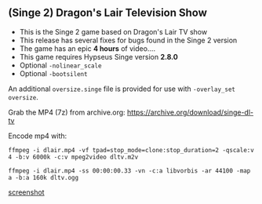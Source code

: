 ## (Singe 2) Dragon's Lair Television Show

* This is the Singe 2 game based on Dragon's Lair TV show
* This release has several fixes for bugs found in the Singe 2 version
* The game has an epic **4 hours** of video....
* This game requires Hypseus Singe version **2.8.0**
* Optional `-nolinear_scale`
* Optional `-bootsilent`

An additional `oversize.singe` file is provided for use with `-overlay_set oversize`.

Grab the MP4 (7z) from archive.org: https://archive.org/download/singe-dl-tv

Encode mp4 with:

    ffmpeg -i dlair.mp4 -vf tpad=stop_mode=clone:stop_duration=2 -qscale:v 4 -b:v 6000k -c:v mpeg2video dltv.m2v

    ffmpeg -i dlair.mp4 -ss 00:00:00.33 -vn -c:a libvorbis -ar 44100 -map a -b:a 160k dltv.ogg


[screenshot](dltv.png)

